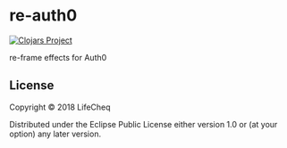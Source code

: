 # re-auth0

[![Clojars Project](https://img.shields.io/clojars/v/lifecheq/re-auth0.svg)](https://clojars.org/lifecheq/re-auth0)

re-frame effects for Auth0

## License

Copyright © 2018 LifeCheq

Distributed under the Eclipse Public License either version 1.0 or (at
your option) any later version.
